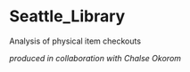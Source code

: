 # Seattle_Library
Analysis of physical item checkouts

_produced in collaboration with Chalse Okorom_
